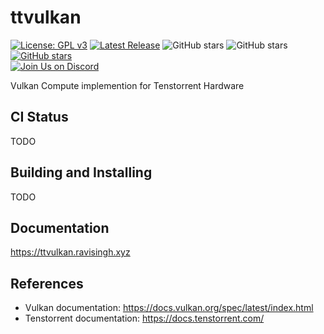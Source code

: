 # ttvulkan
[![License: GPL v3](https://img.shields.io/badge/License-GPLv3-blue.svg)](https://www.gnu.org/licenses/gpl-3.0)
[![Latest Release](https://img.shields.io/github/v/release/ravi688/ttvulkan?label=latest&logo=github)](https://github.com/ravi688/BuildMaster/releases/latest)
![GitHub stars](https://img.shields.io/github/stars/ravi688/ttvulkan?style=social)
![GitHub stars](https://img.shields.io/github/forks/ravi688/ttvulkan?style=social)
[![GitHub stars](https://img.shields.io/github/issues/ravi688/ttvulkan?style=social)](https://github.com/ravi688/BuildMaster/issues)  
[![Join Us on Discord](https://img.shields.io/badge/Join%20us%20on-Discord-5865F2?style=for-the-badge&logo=discord&logoColor=white)](https://discord.gg/mPGfDTXGdE)

Vulkan Compute implemention for Tenstorrent Hardware

## CI Status
TODO

## Building and Installing
TODO

## Documentation
https://ttvulkan.ravisingh.xyz

## References
- Vulkan documentation: https://docs.vulkan.org/spec/latest/index.html
- Tenstorrent documentation: https://docs.tenstorrent.com/
